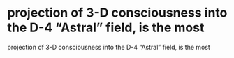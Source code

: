 # projection of 3-D consciousness into the D-4 “Astral” field, is the most

projection of 3-D consciousness into the D-4 “Astral” field, is the most